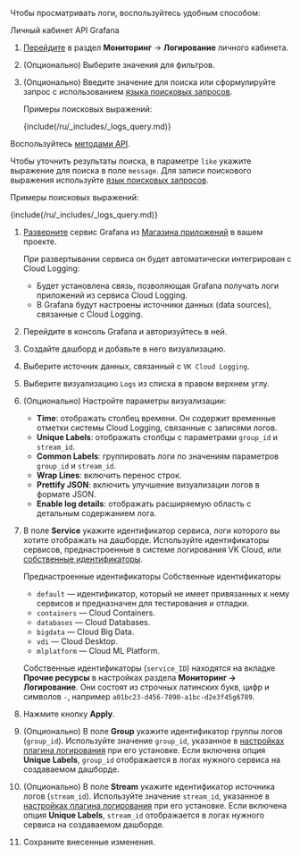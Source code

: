 Чтобы просматривать логи, воспользуйтесь удобным способом:

<tabs>
<tablist>
<tab>Личный кабинет</tab>
<tab>API</tab>
<tab>Grafana</tab>
</tablist>
<tabpanel>

1. [Перейдите](https://msk.cloud.vk.com/app/services/monitoring/logging) в раздел **Мониторинг** → **Логирование** личного кабинета.
1. (Опционально) Выберите значения для фильтров.
1. (Опционально) Введите значение для поиска или сформулируйте запрос с использованием [языка поисковых запросов](../../concepts/search-tools/).

    Примеры поисковых выражений:

      {include(/ru/_includes/_logs_query.md)}

</tabpanel>
<tabpanel>

Воспользуйтесь [методами API](/ru/tools-for-using-services/api/api-spec/logging).

Чтобы уточнить результаты поиска, в параметре `like` укажите выражение для поиска в поле `message`. Для записи поискового выражения используйте [язык поисковых запросов](../../concepts/search-tools/).

Примеры поисковых выражений:

  {include(/ru/_includes/_logs_query.md)}

</tabpanel>
<tabpanel>

1. [Разверните](/ru/applications-and-services/marketplace/initial-configuration/grafana-start) сервис Grafana из [Магазина приложений](https://msk.cloud.vk.com/app/services/marketplace) в вашем проекте.

    При развертывании сервиса он будет автоматически интегрирован с Cloud Logging:

      - Будет установлена связь, позволяющая Grafana получать логи приложений из сервиса Cloud Logging.
      - В Grafana будут настроены источники данных (data sources), связанные с Cloud Logging.

1. Перейдите в консоль Grafana и авторизуйтесь в ней.
1. Создайте дашборд и добавьте в него визуализацию.
1. Выберите источник данных, связанный с `VK Cloud Logging`.
1. Выберите визуализацию `Logs` из списка в правом верхнем углу.
1. (Опционально) Настройте параметры визуализации:

   - **Time**: отображать столбец времени. Он содержит временные отметки системы Cloud Logging, связанные с записями логов.
   - **Unique Labels**: отображать столбцы с параметрами `group_id` и `stream_id`.
   - **Common Labels**: группировать логи по значениям параметров `group_id` и `stream_id`.
   - **Wrap Lines**: включить перенос строк.
   - **Prettify JSON**: включить улучшение визуализации логов в формате JSON.
   - **Enable log details**: отображать расширяемую область с детальным содержанием лога.

1. В поле **Service** укажите идентификатор сервиса, логи которого вы хотите отображать на дашборде. Используйте идентификаторы сервисов, преднастроенные в системе логирования VK Cloud, или [собственные идентификаторы](../../concepts/logging-plugin#conf_parameters).

    <tabs>
    <tablist>
    <tab>Преднастроенные идентификаторы</tab>
    <tab>Собственные идентификаторы</tab>
    </tablist>
    <tabpanel>

    - `default` — идентификатор, который не имеет привязанных к нему сервисов и предназначен для тестирования и отладки.
    - `containers` — Cloud Containers.
    - `databases` — Cloud Databases.
    - `bigdata` — Cloud Big Data.
    - `vdi` — Cloud Desktop.
    - `mlplatform` — Cloud ML Platform.

    </tabpanel>
    <tabpanel>

    Собственные идентификаторы (`service_ID`) находятся на вкладке **Прочие ресурсы** в настройках раздела **Мониторинг → Логирование**. Они состоят из строчных латинских букв, цифр и символов `-`, например `a01bc23-d456-7890-a1bc-d2e3f45g6789`.

    </tabpanel>
    </tabs>

1. Нажмите кнопку **Apply**.
1. (Опционально) В поле **Group** укажите идентификатор группы логов (`group_id`). Используйте значение `group_id`, указанное в [настройках плагина логирования](../../concepts/logging-plugin#conf_parameters) при его установке. Если включена опция **Unique Labels**, `group_id` отображается в логах нужного сервиса на создаваемом дашборде.
1. (Опционально) В поле **Stream** укажите идентификатор источника логов (`stream_id`). Используйте значение `stream_id`, указанное в [настройках плагина логирования](../../concepts/logging-plugin#conf_parameters) при его установке. Если включена опция **Unique Labels**, `stream_id` отображается в логах нужного сервиса на создаваемом дашборде.
1. Сохраните внесенные изменения.

</tabpanel>
</tabs>
